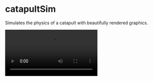 # catapultSim
Simulates the physics of a catapult with beautifully rendered graphics.

![](catapultSimmp4_Trim.mp4)
